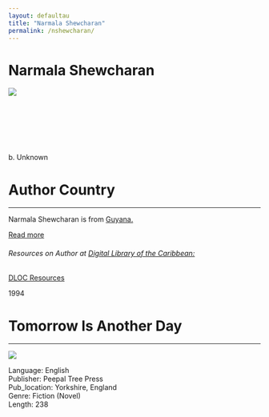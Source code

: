 ```yaml
---
layout: defaultau
title: "Narmala Shewcharan"
permalink: /nshewcharan/
---
```

<!-- partial:index.partial.html -->
<div class="content">
    <h1>Narmala Shewcharan</h1>
    <div class="quote">
        <div><img src="https://www.peepaltreepress.com/sites/default/files/styles/author_large/public/narmala%20shewcharan_1.jpg?itok=xuxFvpPO" class="logo"></div>
    </div>
    <div class="timeline">
        <div style="padding-bottom:100px;"></div>
        <div class="block">
            <div class="date right"><p class="right">b. Unknown</p></div>
            <div class="dot"></div>
            <div class="left first">
            <div class="author_country">
                <h1>Author Country</h1><hr>
            <div class="aclocation"><p>Narmala Shewcharan is from <a href="{{ site.baseurl }}/62">Guyana.</a></p></div>
                <div class="acreadmore"><a href="https://en.wikipedia.org/wiki/Narmala_Shewcharan" target="_blank">Read more</a></div>
                 <div class="aclocation">  <h6>Resources on Author at <a href="https://dloc.com">Digital Library of the Caribbean:</a></h6></div> 
       <div class="dlocresources"><a href="https://www.dloc.com/UF00080046/00033/images/290" target="_blank">DLOC Resources</a></div>
            </div>
            </div>
        </div>
       <div class="block">
            <div class="date left"><p class="left">1994</p></div>
            <div class="dot"></div>
            <div class="right hide">
                <h1>Tomorrow Is Another Day</h1><hr>
                <p><img src="https://www.peepaltreepress.com/sites/default/files/styles/book_cover_large/public/9780948833472.jpg?itok=5vB9w-2V"></p>
                <p>Language: English<br/>
                Publisher: Peepal Tree Press<br/>
                Pub_location: Yorkshire, England<br/>
                Genre: Fiction (Novel)<br/>
                Length: 238</p>
            </div>
        </div>
        <div style="padding-bottom:100px;"></div>
    </div>
    </div>
  <!-- partial -->
<script src='https://cdnjs.cloudflare.com/ajax/libs/jquery/3.1.1/jquery.min.js'></script><script  src="{{ site.baseurl }}/assets/js/authorscript.js"></script>
